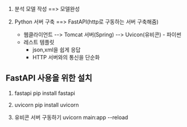 1) 분석 모델 작성 ==> 모델완성

2) Python 서버 구축 ==> FastAPI(http로 구동하는 서버 구축해줌)
    - 웹클라이언트 --> Tomcat 서버(Spring) --> Uvicon(유비콘) - 파이썬
    - 레스트 템플릿 
        - json,xml을 쉽게 응답
        - HTTP 서버와의 통신을 단순화

## FastAPI 사용을 위한 설치
1) fastapi
pip install fastapi

2) uvicorn
pip install uvicorn

3) 유비콘 서버 구동하기
uvicorn main:app --reload
